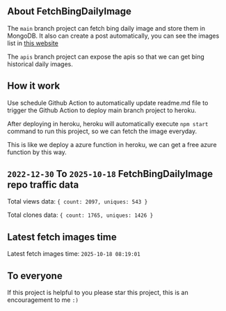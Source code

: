## About FetchBingDailyImage

The `main` branch project can fetch bing daily image and store them in MongoDB.
It also can create a post automatically, you can see the images list in [this website](https://oursalbum.netlify.app)

The `apis` branch project can expose the apis so that we can get bing historical daily images.

## How it work

Use schedule Github Action to automatically update readme.md file to trigger the Github Action to deploy main branch project to heroku.

After deploying in heroku, heroku will automatically execute `npm start` command to run this project, so we can fetch the image everyday.

This is like we deploy a azure function in heroku, we can get a free azure function by this way.

## `2022-12-30` To `2025-10-18` FetchBingDailyImage repo traffic data

Total views data: `{ count: 2097, uniques: 543 }`

Total clones data: `{ count: 1765, uniques: 1426 }`

## Latest fetch images time

Latest fetch images time: `2025-10-18 08:19:01`

## To everyone

If this project is helpful to you please star this project, this is an encouragement to me `:)`



